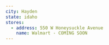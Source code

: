 ```yaml
---
city: Hayden
state: idaho
stores:
  - address: 550 W Honeysuckle Avenue
    name: Walmart - COMING SOON
---
```

